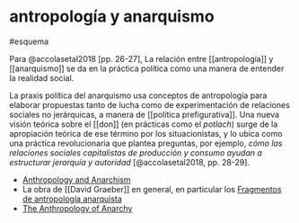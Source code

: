 # antropología y anarquismo
#esquema 

Para @accolasetal2018 [pp. 26-27], La relación entre [[antropología]] y [[anarquismo]] se da en la práctica política como una manera de entender la realidad social.

La praxis política del anarquismo usa conceptos de antropología para elaborar propuestas tanto de lucha como de experimentación de relaciones sociales no jerárquicas, a manera de [[política prefigurativa]]. Una nueva visión teórica sobre el [[don]] (en prácticas como el *potlach*) surge de la apropiación teórica de ese término por los situacionistas, y lo ubica como una práctica revolucionaria que plantea preguntas, por ejemplo, *cómo las relaciones sociales capitalistas de producción y consumo ayudan a estructurar jerarquía y autoridad* [@accolasetal2018, pp. 28-29].

- [Anthropology and Anarchism](https://theanarchistlibrary.org/library/brian-morris-anthropology-and-anarchism)
- La obra de [[David Graeber]] en general, en particular los [Fragmentos de antropología anarquista](https://cabezasdetormenta.noblogs.org/files/2013/02/David-Graeber-Fragmentos-de-Antropologia-Anarquista.pdf)
- [The Anthropology of Anarchy ](https://www.researchgate.net/publication/265871071_The_Anthropology_of_Anarchy)
